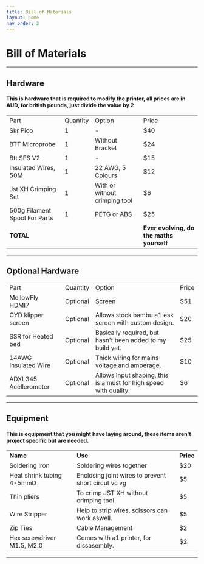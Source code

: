 ```yaml
---
title: Bill of Materials
layout: home
nav_order: 2
---
```


<h1>Bill of Materials</h1>

----

<h2>Hardware</h2>
<h4>This is hardware that is required to modify the printer, all prices are in AUD, for british pounds, just divide the value by 2</h4>

<table>
    <tbody>
        <tr>
            <td>Part</td>
            <td>Quantity</td>
            <td>Option</td>
            <td>Price</td>
        </tr>
        <tr>
            <td>Skr Pico</td>
            <td>1</td>
            <td>-</td>
            <td>$40</td>
        </tr>
        <tr>
            <td>BTT Microprobe</td>
            <td>1</td>
            <td>Without Bracket</td>
            <td>$24</td>
        </tr>
        <tr>
            <td>Btt SFS V2</td>
            <td>1</td>
            <td>-</td>
            <td>$15</td>
        </tr>
        <tr>
            <td>Insulated Wires, 50M</td>
            <td>1</td>
            <td>22 AWG, 5 Colours</td>
            <td>$12</td>
        </tr>
        <tr>
            <td>Jst XH Crimping Set</td>
            <td>1</td>
            <td>With or without crimping tool</td>
            <td>$6</td>
        </tr>
        <tr>
            <td>500g Filament Spool For Parts</td>
            <td>1</td>
            <td>PETG or ABS</td>
            <td>$25</td>
        </tr>
        <tr>
            <td><b>TOTAL</b></td>
            <td></td>
            <td></td>
            <td><b>Ever evolving, do the maths yourself</b></td>
        </tr>
    </tbody>
</table>

----

<h2>Optional Hardware</h2>
<table>
    <tbody>
        <tr>
            <td>Part</td>
            <td>Quantity</td>
            <td>Option</td>
            <td>Price</td>
        </tr>
        <tr>
            <td>MellowFly HDMI7</td>
            <td>Optional</td>
            <td>Screen</td>
            <td>$51</td>
        </tr>
        <tr>
            <td>CYD klipper screen</td>
            <td>Optional</td>
            <td>Allows stock bambu a1 esk screen with custom design.</td>
            <td>$20</td>
        </tr>
        <tr>
            <td>SSR for Heated bed</td>
            <td>Optional</td>
            <td>Basically required, but hasn't been added to my build yet.</td>
            <td>$25</td>
        </tr>
        <tr>
            <td>14AWG Insulated Wire</td>
            <td>Optional</td>
            <td>Thick wiring for mains voltage and amperage.</td>
            <td>$10</td>
        </tr>
        <tr>
            <td>ADXL345 Acellerometer</td>
            <td>Optional</td>
            <td>Allows Input shaping, this is a must for high speed with quality.</td>
            <td>$6</td>
        </tr>
    </tbody>
</table>

----

<h2>Equipment</h2>
<h4>This is equipment that you might have laying around, these items aren't project specific but are needed.</h4>
<table>
    <tbody>
        <tr>
            <td><b>Name</b></td>
            <td><b>Use</b></td>
            <td><b>Price</b></td>
        </tr>
        <tr>
            <td>Soldering Iron</td>
            <td>Soldering wires together</td>
            <td>$20</td>
        </tr>
        <tr>
            <td>Heat shrink tubing 4-5mmD</td>
            <td>Enclosing joint wires to prevent short circut vc vg</td>
            <td>$5</td>
        </tr>
        <tr>
            <td>Thin pliers</td>
            <td>To crimp JST XH without crimping tool</td>
            <td>$5</td>
        </tr>
        <tr>
            <td>Wire Stripper</td>
            <td>Help to strip wires, scissors can work aswell.</td>
            <td>$5</td>
        </tr>
        <tr>
            <td>Zip Ties</td>
            <td>Cable Management</td>
            <td>$2</td>
        </tr>
        <tr>
            <td>Hex screwdriver M1.5, M2.0</td>
            <td>Comes with a1 printer, for dissasembly.</td>
            <td>$2</td>
        </tr>
    </tbody>
</table>

---